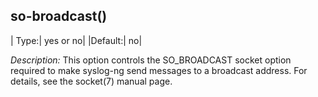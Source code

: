 ## so-broadcast()

|  Type:|      yes or no|
|Default:|   no|

*Description:* This option controls the SO_BROADCAST socket option
required to make syslog-ng send messages to a broadcast address. For
details, see the socket(7) manual page.
